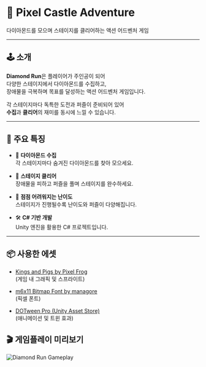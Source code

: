# 💎 Pixel Castle Adventure

다이아몬드를 모으며 스테이지를 클리어하는 액션 어드벤처 게임

---

## 🕹️ 소개

**Diamond Run**은 플레이어가 주인공이 되어  
다양한 스테이지에서 다이아몬드를 수집하고,  
장애물을 극복하며 목표를 달성하는 액션 어드벤처 게임입니다.

각 스테이지마다 독특한 도전과 퍼즐이 준비되어 있어  
**수집**과 **클리어**의 재미를 동시에 느낄 수 있습니다.

---

## 🌟 주요 특징

- 💎 **다이아몬드 수집**  
  각 스테이지마다 숨겨진 다이아몬드를 찾아 모으세요.

- 🚩 **스테이지 클리어**  
  장애물을 피하고 퍼즐을 풀며 스테이지를 완수하세요.

- 🎯 **점점 어려워지는 난이도**  
  스테이지가 진행될수록 난이도와 퍼즐이 다양해집니다.

- 🛠️ **C# 기반 개발**  
  Unity 엔진을 활용한 C# 프로젝트입니다.

---

## 📦 사용한 에셋

- [Kings and Pigs by Pixel Frog](https://pixelfrog-assets.itch.io/kings-and-pigs)  
  (게임 내 그래픽 및 스프라이트)

- [m6x11 Bitmap Font by managore](https://managore.itch.io/m6x11)  
  (픽셀 폰트)

- [DOTween Pro (Unity Asset Store)](https://assetstore.unity.com/packages/tools/visual-scripting/dotween-pro-32416?locale=ko-KR)  
  (애니메이션 및 트윈 효과)

## 🎬 게임플레이 미리보기

![Diamond Run Gameplay](./explay/Ex_play.gif)
